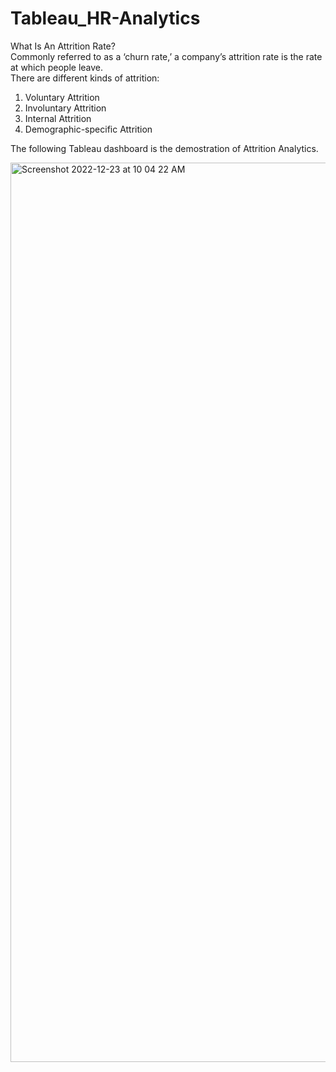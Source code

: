 
# Tableau_HR-Analytics
What Is An Attrition Rate? \
Commonly referred to as a ‘churn rate,’ a company’s attrition rate is the rate at which people leave. \
There are different kinds of attrition:
1) Voluntary Attrition	
2) Involuntary Attrition	
3) Internal Attrition	
4) Demographic-specific Attrition

The following Tableau dashboard is the demostration of Attrition Analytics.

<img width="1439" alt="Screenshot 2022-12-23 at 10 04 22 AM" src="https://user-images.githubusercontent.com/105503399/209356879-5712a059-b829-4812-bbc8-d3483e817346.png">
